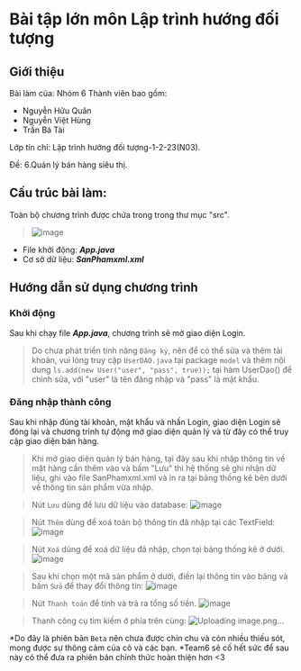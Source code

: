 # Bài tập lớn môn Lập trình hướng đối tượng
## Giới thiệu
Bài làm của: Nhóm 6
Thành viên bao gồm:
  + Nguyễn Hữu Quân
  + Nguyễn Việt Hùng
  + Trần Bá Tài

Lớp tín chỉ: Lập trình hướng đối tượng-1-2-23(N03).

Đề: 6.Quản lý bán hàng siêu thị.

## Cấu trúc bài làm:

Toàn bộ chương trình được chứa trong trong thư mục "src".

>![image](https://github.com/ngnhonk/Java-Basic/assets/121851963/a79f8ac9-95d3-4bcd-8ff0-bc340628c0df)



- File khởi động: ***App.java***
- Cơ sở dữ liệu: ***SanPhamxml.xml***

## Hướng dẫn sử dụng chương trình
### Khởi động
Sau khi chạy file ***App.java***, chương trình sẽ mở giao diện Login.


>Do chưa phát triển tính năng `Đăng ký`, nên để có thể sửa và thêm tài khoản, vui lòng truy cập `UserDAO.java` tại package `model` và thêm nội dung `ls.add(new User("user", "pass", true));` tại hàm UserDao() để chỉnh sửa, với "user" là tên đăng nhập và "pass" là mật khẩu.

### Đăng nhập thành công
Sau khi nhập đúng tài khoản, mật khẩu và nhấn Login, giao diện Login sẽ đóng lại và chương trình tự động mở giao diện quản lý và từ đây có thể truy cập giao diện bán hàng.

>Khi mở giao diện quản lý bán hàng, tại đây sau khi nhập thông tin về mặt hàng cần thêm vào và bấm "Lưu" thì hệ thống sẽ ghi nhận dữ liệu, ghi vào file SanPhamxml.xml và in ra tại bảng thống kê bên dưới về thông tin sản phẩm vừa nhập.

>Nút `Lưu` dùng để lưu dữ liệu vào database:
>![image](https://github.com/ngnhonk/Java-Basic/assets/121851963/00e04234-1a88-47f4-ab84-34a94e327068)


>Nút `Thêm` dùng để xoá toàn bộ thông tin đã nhập tại các TextField:
>![image](https://github.com/ngnhonk/Java-Basic/assets/121851963/48c10cd2-11ca-4249-8208-80888b540fe8)


>Nút `Xoá` dùng để xoá dữ liệu đã nhập, chọn tại bảng thống kê ở dưới.
>![image](https://github.com/ngnhonk/Java-Basic/assets/121851963/16803aa0-d282-446f-b46a-c69d03947244)


>Sau khi chọn một mã sản phẩm ở dưới, điền lại thông tin vào bảng và bấm `Sửa` để thay đổi thông tin:
>![image](https://github.com/ngnhonk/Java-Basic/assets/121851963/dd23f88f-c4f0-4193-bff8-97cdf3237791)


>Nút `Thanh toán` để tính và trả ra tổng số tiền.
>![image](https://github.com/ngnhonk/Java-Basic/assets/121851963/3d5a761e-0aa0-461e-8e93-baa9b8386162)


>Thanh công cụ tìm kiếm ở phía trên cùng:
>![Uploading image.png…]()


*Do đây là phiên bản `Beta` nên chưa được chỉn chu và còn nhiều thiếu sót, mong được sự thông cảm của cô và các bạn.
*Team6 sẽ cố hết sức để sau này có thể đưa ra phiên bản chính thức hoàn thiện hơn <3
